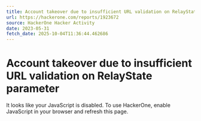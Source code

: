 ```yaml
---
title: Account takeover due to insufficient URL validation on RelayState parameter
url: https://hackerone.com/reports/1923672
source: HackerOne Hacker Activity
date: 2023-05-31
fetch_date: 2025-10-04T11:36:44.462686
---
```


# Account takeover due to insufficient URL validation on RelayState parameter

It looks like your JavaScript is disabled. To use HackerOne, enable JavaScript in your browser and refresh this page.
